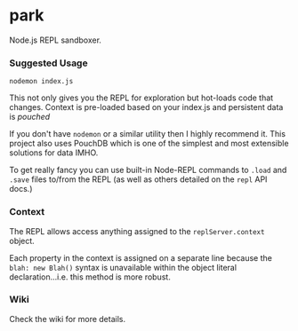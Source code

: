 # park
Node.js REPL sandboxer.


### Suggested Usage
`nodemon index.js`

This not only gives you the REPL for exploration but hot-loads code that changes.  Context is pre-loaded based on your index.js and persistent data is _pouched_

If you don't have `nodemon` or a similar utility then I highly recommend it.  This project also uses PouchDB which is one of the simplest and most extensible solutions for data IMHO.

To get really fancy you can use built-in Node-REPL commands to `.load` and `.save` files to/from the REPL (as well as others detailed on the `repl` API docs.)


### Context
The REPL allows access anything assigned to the `replServer.context` object.

Each property in the context is assigned on a separate line because the `blah: new Blah()` syntax is unavailable within the object literal declaration...i.e. this method is more robust.


### Wiki

Check the wiki for more details.
